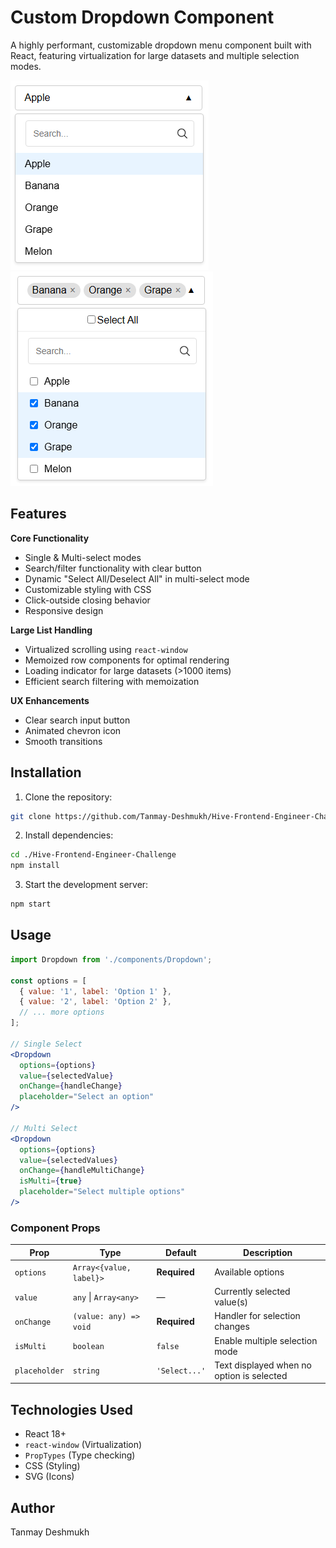 # Custom Dropdown Component

A highly performant, customizable dropdown menu component built with React, featuring virtualization for large datasets and multiple selection modes.

![Select Demo Screenshot](./public/single-select-screenshot.png)
![Multi-Select Demo Screenshot](./public/multi-select-screenshot.png)

## Features

**Core Functionality**
- Single & Multi-select modes
- Search/filter functionality with clear button
- Dynamic "Select All/Deselect All" in multi-select mode
- Customizable styling with CSS
- Click-outside closing behavior
- Responsive design

**Large List Handling**
- Virtualized scrolling using `react-window`
- Memoized row components for optimal rendering
- Loading indicator for large datasets (>1000 items)
- Efficient search filtering with memoization

**UX Enhancements**
- Clear search input button
- Animated chevron icon
- Smooth transitions

## Installation

1. Clone the repository:
```bash
git clone https://github.com/Tanmay-Deshmukh/Hive-Frontend-Engineer-Challenge
```
2. Install dependencies:
```bash
cd ./Hive-Frontend-Engineer-Challenge
npm install
```
3. Start the development server:
```bash
npm start
```

## Usage
```jsx
import Dropdown from './components/Dropdown';

const options = [
  { value: '1', label: 'Option 1' },
  { value: '2', label: 'Option 2' },
  // ... more options
];

// Single Select
<Dropdown
  options={options}
  value={selectedValue}
  onChange={handleChange}
  placeholder="Select an option"
/>

// Multi Select
<Dropdown
  options={options}
  value={selectedValues}
  onChange={handleMultiChange}
  isMulti={true}
  placeholder="Select multiple options"
/>
```

### Component Props

| Prop          | Type                            | Default       | Description                              |
|---------------|---------------------------------|---------------|------------------------------------------|
| `options`     | `Array<{value, label}>`        | **Required**  | Available options                       |
| `value`       | `any` \| `Array<any>`          | —             | Currently selected value(s)             |
| `onChange`    | `(value: any) => void`         | **Required**  | Handler for selection changes           |
| `isMulti`     | `boolean`                      | `false`       | Enable multiple selection mode          |
| `placeholder` | `string`                       | `'Select...'` | Text displayed when no option is selected |

## Technologies Used
- React 18+
- `react-window` (Virtualization)
- `PropTypes` (Type checking)
- CSS (Styling)
- SVG (Icons)

## Author
Tanmay Deshmukh